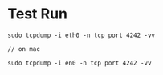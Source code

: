 # Test Run

```
sudo tcpdump -i eth0 -n tcp port 4242 -vv

// on mac

sudo tcpdump -i en0 -n tcp port 4242 -vv
```